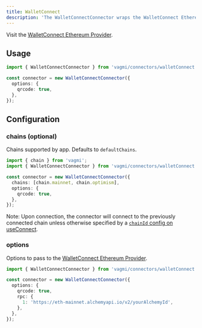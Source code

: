 ```yaml
---
title: WalletConnect
description: 'The WalletConnectConnector wraps the WalletConnect Ethereum Provider and supports its configuration options. This is a great option for adding support for many wallets to your app.'
---
```


Visit the [WalletConnect Ethereum Provider](https://walletconnect.com).

## Usage

```ts
import { WalletConnectConnector } from 'vagmi/connectors/walletConnect';

const connector = new WalletConnectConnector({
  options: {
    qrcode: true,
  },
});
```

## Configuration

### chains (optional)

Chains supported by app. Defaults to `defaultChains`.

```ts
import { chain } from 'vagmi';
import { WalletConnectConnector } from 'vagmi/connectors/walletConnect';

const connector = new WalletConnectConnector({
  chains: [chain.mainnet, chain.optimism],
  options: {
    qrcode: true,
  },
});
```

Note: Upon connection, the connector will connect to the previously connected chain unless otherwise specified by a [`chainId` config on useConnect](/composables/useConnect#chainid-optional).

### options

Options to pass to the [WalletConnect Ethereum Provider](https://walletconnect.com).

```ts
import { WalletConnectConnector } from 'vagmi/connectors/walletConnect';

const connector = new WalletConnectConnector({
  options: {
    qrcode: true,
    rpc: {
      1: 'https://eth-mainnet.alchemyapi.io/v2/yourAlchemyId',
    },
  },
});
```
